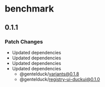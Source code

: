 # benchmark

## 0.1.1

### Patch Changes

- Updated dependencies
- Updated dependencies
- Updated dependencies
- Updated dependencies
  - @gentelduck/variants@0.1.8
  - @gentelduck/registry-ui-duckui@0.1.0
